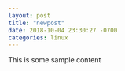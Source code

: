 ```yaml
---
layout: post
title: "newpost"
date: 2018-10-04 23:30:27 -0700
categories: linux
---
```


This is some sample content

